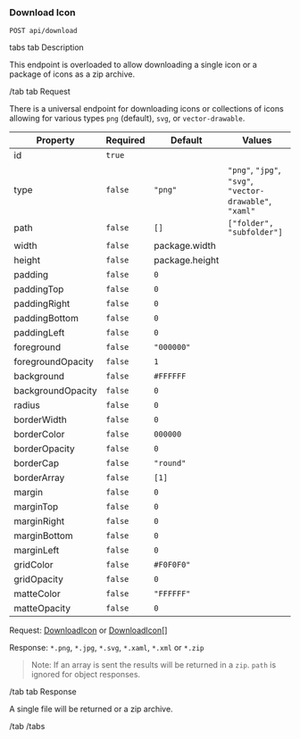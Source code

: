 ### Download Icon

```
POST api/download
```

tabs
tab Description

This endpoint is overloaded to allow downloading a single icon or a package of icons as a zip archive.

/tab
tab Request

There is a universal endpoint for downloading icons or collections of icons allowing for various types `png` (default), `svg`, or `vector-drawable`.

| Property          | Required | Default        | Values                                |
| ------------------|----------|----------------|---------------------------------------|
| id                | `true`   |                |                                       |
| type              | `false`  | `"png"`        | `"png"`, `"jpg"`, `"svg"`, `"vector-drawable"`, `"xaml"` |
| path              | `false`  | `[]`           | `["folder", "subfolder"]`                     |
| width             | `false`  | package.width  |  |
| height            | `false`  | package.height |  |
| padding           | `false`  | `0`            |  |
| paddingTop        | `false`  | `0`            |  |
| paddingRight      | `false`  | `0`            |  |
| paddingBottom     | `false`  | `0`            |  |
| paddingLeft       | `false`  | `0`            |  |
| foreground        | `false`  | `"000000"`     |  |
| foregroundOpacity | `false`  | `1`            |  |
| background        | `false`  | `#FFFFFF`      |  |
| backgroundOpacity | `false`  | `0`            |  |
| radius            | `false`  | `0`            |  |
| borderWidth       | `false`  | `0`            |  |
| borderColor       | `false`  | `000000`       |  |
| borderOpacity     | `false`  | `0`            |  |
| borderCap         | `false`  | `"round"`      |  |
| borderArray       | `false`  | `[1]`          |  |
| margin            | `false`  | `0`            |  |
| marginTop         | `false`  | `0`            |  |
| marginRight       | `false`  | `0`            |  |
| marginBottom      | `false`  | `0`            |  |
| marginLeft        | `false`  | `0`            |  |
| gridColor         | `false`  | `#F0F0F0"`     |  |
| gridOpacity       | `false`  | `0`            |  |
| matteColor        | `false`  | `"FFFFFF"`     |  |
| matteOpacity      | `false`  | `0`            |  |

Request: [DownloadIcon](/contribute/site/api/data#downloadicon) or [DownloadIcon](/contribute/site/api/data#downloadicon)[]

Response: `*.png`, `*.jpg`, `*.svg`, `*.xaml`, `*.xml` or `*.zip`

> Note: If an array is sent the results will be returned in a `zip`. `path` is ignored for object responses.

/tab
tab Response

A single file will be returned or a zip archive.

/tab
/tabs